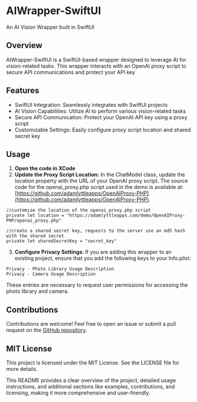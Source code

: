 # AIWrapper-SwiftUI

An AI Vision Wrapper built in SwiftUI

## Overview

AIWrapper-SwiftUI is a SwiftUI-based wrapper designed to leverage AI for vision-related tasks. This wrapper interacts with an OpenAI proxy script to secure API communications and protect your API key

## Features

* SwiftUI Integration: Seamlessly integrates with SwiftUI projects
* AI Vision Capabilities: Utilize AI to perform various vision-related tasks
* Secure API Communication: Protect your OpenAI API key using a proxy script
* Customizable Settings: Easily configure proxy script location and shared secret key

## Usage

1. **Open the code in XCode**
2. **Update the Proxy Script Location:** In the ChatModel class, update the location property with the URL of your OpenAI proxy script. The source code for the openai_proxy.php script used in the demo is available at: [https://github.com/adamlyttleapps/OpenAIProxy-PHP](https://github.com/adamlyttleapps/OpenAIProxy-PHP).

```
//customize the location of the openai_proxy.php script
private let location = "https://adamlyttleapps.com/demo/OpenAIProxy-PHP/openai_proxy.php"
    
//create a shared secret key, requests to the server use an md5 hash with the shared secret
private let sharedSecretKey = "secret_key"
```

3. **Configure Privacy Settings**: If you are adding this wrapper to an existing project, ensure that you add the following keys to your Info.plist:

```
Privacy - Photo Library Usage Description
Privacy - Camera Usage Description
```

These entries are necessary to request user permissions for accessing the photo library and camera.

## Contributions

Contributions are welcome! Feel free to open an issue or submit a pull request on the [GitHub repository](https://github.com/adamlyttleapps/OpenAI-Wrapper-SwiftUI).

## MIT License

This project is licensed under the MIT License. See the LICENSE file for more details.

This README provides a clear overview of the project, detailed usage instructions, and additional sections like examples, contributions, and licensing, making it more comprehensive and user-friendly.
